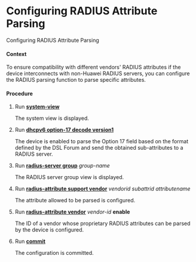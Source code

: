 Configuring RADIUS Attribute Parsing
====================================

Configuring RADIUS Attribute Parsing

#### Context

To ensure compatibility with different vendors' RADIUS attributes if the device interconnects with non-Huawei RADIUS servers, you can configure the RADIUS parsing function to parse specific attributes.


#### Procedure

1. Run [**system-view**](cmdqueryname=system-view)
   
   
   
   The system view is displayed.
2. Run [**dhcpv6 option-17 decode version1**](cmdqueryname=dhcpv6+option-17+decode+version1)
   
   
   
   The device is enabled to parse the Option 17 field based on the format defined by the DSL Forum and send the obtained sub-attributes to a RADIUS server.
3. Run [**radius-server group**](cmdqueryname=radius-server+group) *group-name*
   
   
   
   The RADIUS server group view is displayed.
4. Run [**radius-attribute support vendor**](cmdqueryname=radius-attribute+support+vendor) *vendorid* *subattrid* *attributename*
   
   
   
   The attribute allowed to be parsed is configured.
5. Run [**radius-attribute vendor**](cmdqueryname=radius-attribute+vendor) *vendor-id* **enable**
   
   
   
   The ID of a vendor whose proprietary RADIUS attributes can be parsed by the device is configured.
6. Run [**commit**](cmdqueryname=commit)
   
   
   
   The configuration is committed.